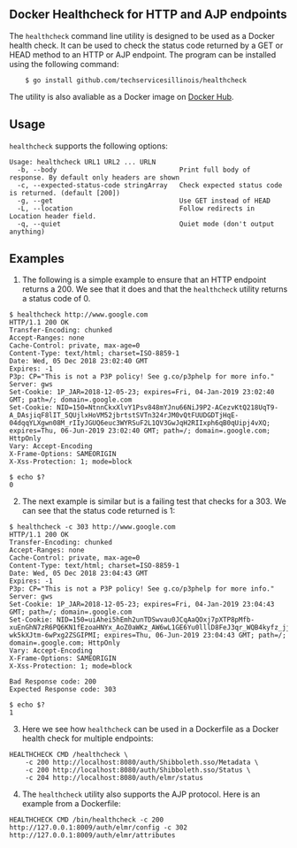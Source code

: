 Docker Healthcheck for HTTP and AJP endpoints
----------------------------------------------

The `healthcheck` command line utility is designed to be used as a
Docker health check. It can be used to check the status code returned
by a GET or HEAD method to an HTTP or AJP endpoint.  The program
can be installed using the following command:
```
    $ go install github.com/techservicesillinois/healthcheck
```
The utility is also avaliable as a Docker image on [Docker
Hub](https://hub.docker.com/r/techservicesillinois/healthcheck/).

Usage
-----

`healthcheck` supports the following options:

```
Usage: healthcheck URL1 URL2 ... URLN
  -b, --body                               Print full body of response. By default only headers are shown
  -c, --expected-status-code stringArray   Check expected status code is returned. (default [200])
  -g, --get                                Use GET instead of HEAD
  -L, --location                           Follow redirects in Location header field.
  -q, --quiet                              Quiet mode (don't output anything)
```

Examples
--------

1) The following is a simple example to ensure that an HTTP endpoint
returns a 200. We see that it does and that the `healthcheck` utility
returns a status code of 0.

```
$ healthcheck http://www.google.com
HTTP/1.1 200 OK
Transfer-Encoding: chunked
Accept-Ranges: none
Cache-Control: private, max-age=0
Content-Type: text/html; charset=ISO-8859-1
Date: Wed, 05 Dec 2018 23:02:40 GMT
Expires: -1
P3p: CP="This is not a P3P policy! See g.co/p3phelp for more info."
Server: gws
Set-Cookie: 1P_JAR=2018-12-05-23; expires=Fri, 04-Jan-2019 23:02:40 GMT; path=/; domain=.google.com
Set-Cookie: NID=150=NtnnCkxXlvY1Psv848mYJnu66NiJ9P2-ACezvKtQ218UqT9-A_DAsjiqF8lIT_5QUjlxHoVM52jbrtstSVTn324rJM0vQtFUUDGDTjHqE-04dqqYLXgwn08M_rIIyJGUQ6euc3WYRSuF2L1QV3GwJqH2RIIxph6qB0qUipj4vXQ; expires=Thu, 06-Jun-2019 23:02:40 GMT; path=/; domain=.google.com; HttpOnly
Vary: Accept-Encoding
X-Frame-Options: SAMEORIGIN
X-Xss-Protection: 1; mode=block

$ echo $?
0
```

2) The next example is similar but is a failing test that checks
for a 303. We can see that the status code returned is 1:
```
$ healthcheck -c 303 http://www.google.com
HTTP/1.1 200 OK
Transfer-Encoding: chunked
Accept-Ranges: none
Cache-Control: private, max-age=0
Content-Type: text/html; charset=ISO-8859-1
Date: Wed, 05 Dec 2018 23:04:43 GMT
Expires: -1
P3p: CP="This is not a P3P policy! See g.co/p3phelp for more info."
Server: gws
Set-Cookie: 1P_JAR=2018-12-05-23; expires=Fri, 04-Jan-2019 23:04:43 GMT; path=/; domain=.google.com
Set-Cookie: NID=150=uiAhei5hEmh2unTDSwvau0JCqAaQOxj7pXTP8pMfb-xuEnGhN7zR6PQ6KN1fEzoaHNYx_AoZ0aWKz_AW6wL1GE6Yu0lllD8FeJ3qr_WQB4kyfz_jjUg87a9butktDK5NH3iTfxo7fTWB5LvmOi4L-wk5kXJtm-6wPxg2ZSGIPMI; expires=Thu, 06-Jun-2019 23:04:43 GMT; path=/; domain=.google.com; HttpOnly
Vary: Accept-Encoding
X-Frame-Options: SAMEORIGIN
X-Xss-Protection: 1; mode=block

Bad Response code: 200
Expected Response code: 303

$ echo $?
1
```

3) Here we see how `healthcheck` can be used in a Dockerfile as a
Docker health check for multiple endpoints:
```
HEALTHCHECK CMD /healthcheck \
    -c 200 http://localhost:8080/auth/Shibboleth.sso/Metadata \
    -c 200 http://localhost:8080/auth/Shibboleth.sso/Status \
    -c 204 http://localhost:8080/auth/elmr/status
```

4) The `healthcheck` utility also supports the AJP protocol. Here
is an example from a Dockerfile:
```
HEALTHCHECK CMD /bin/healthcheck -c 200 http://127.0.0.1:8009/auth/elmr/config -c 302 http://127.0.0.1:8009/auth/elmr/attributes
```
